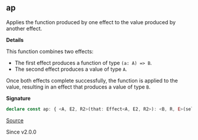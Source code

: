 ## ap

Applies the function produced by one effect to the value produced by another effect.

**Details**

This function combines two effects:
- The first effect produces a function of type `(a: A) => B`.
- The second effect produces a value of type `A`.

Once both effects complete successfully, the function is applied to the value, resulting in an effect that produces a value of type `B`.

**Signature**

```ts
declare const ap: { <A, E2, R2>(that: Effect<A, E2, R2>): <B, R, E>(self: Effect<(a: A) => B, E, R>) => Effect<B, E | E2, R | R2>; <A, B, E, R, E2, R2>(self: Effect<(a: A) => B, E, R>, that: Effect<A, E2, R2>): Effect<B, E | E2, R | R2>; }
```

[Source](https://github.com/Effect-TS/effect/tree/main/packages/effect/src/Effect.ts#L12537)

Since v2.0.0